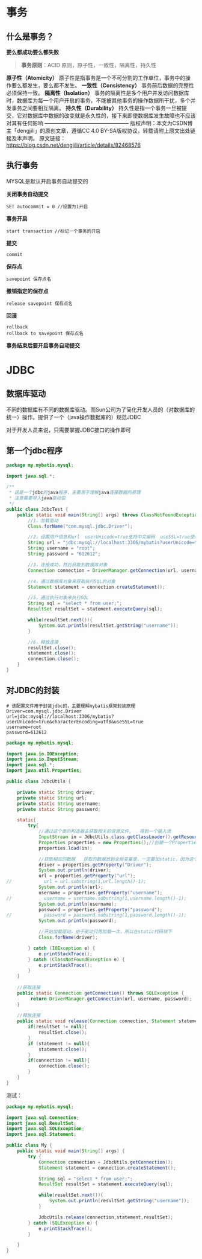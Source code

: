 # 事务

## 什么是事务？

**要么都成功要么都失败**

> **事务原则**：ACID 原则，原子性，一致性，隔离性，持久性

**原子性（Atomicity）**
原子性是指事务是一个不可分割的工作单位，事务中的操作要么都发生，要么都不发生。
**一致性（Consistency）**
事务前后数据的完整性必须保持一致。
**隔离性（Isolation）**
事务的隔离性是多个用户并发访问数据库时，数据库为每一个用户开启的事务，不能被其他事务的操作数据所干扰，多个并发事务之间要相互隔离。
**持久性（Durability）**
持久性是指一个事务一旦被提交，它对数据库中数据的改变就是永久性的，接下来即使数据库发生故障也不应该对其有任何影响
————————————————
版权声明：本文为CSDN博主「dengjili」的原创文章，遵循CC 4.0 BY-SA版权协议，转载请附上原文出处链接及本声明。
原文链接：https://blog.csdn.net/dengjili/article/details/82468576

## 执行事务

MYSQL是默认开启事务自动提交的

**关闭事务自动提交**

```mysql
SET autocommit = 0 //设置为1开启
```

**事务开启**

```mysql
start transaction //标记一个事务的开启
```

**提交**

```mysql
commit
```

**保存点**

```mysql
savepoint 保存点名
```

**撤销指定的保存点**

```mysql
release savepoint 保存点名
```

**回滚**

```mysql
rollback
rollback to savepoint 保存点名
```

**事务结束后要开启事务自动提交**

# JDBC

## 数据库驱动

不同的数据库有不同的数据库驱动。而Sun公司为了简化开发人员的（对数据库的统一）操作。提供了一个（java操作数据库的）规范JDBC

对于开发人员来说，只需要掌握JDBC接口的操作即可

## 第一个jdbc程序

```java
package my.mybatis.mysql;

import java.sql.*;

/**
 * 这是一个jdbc的java程序，主要用于理解java连接数据的原理
 * 注意需要导入java驱动包
 */
public class JdbcTest {
    public static void main(String[] args) throws ClassNotFoundException, SQLException {
        //1，加载驱动
        Class.forName("com.mysql.jdbc.Driver");

        //2，设置用户信息和url  userUnicode=true支持中文编码  useSSL=true使用安全连接
        String url = "jdbc:mysql://localhost:3306/mybatis?userUnicode=true&characterEncoding=utf8&useSSL=true";
        String username = "root";
        String password = "612612";

        //3，连接成功，然后获取到数据库对象
        Connection connection = DriverManager.getConnection(url, username, password);

        //4，通过数据库对象来获取执行SQL的对象
        Statement statement = connection.createStatement();

        //5，通过执行对象来执行SQL
        String sql = "select * from user;";
        ResultSet resultSet = statement.executeQuery(sql);

        while(resultSet.next()){
            System.out.println(resultSet.getString("username"));
        }

        //6，释放连接
        resultSet.close();
        statement.close();
        connection.close();
    }
}

```

## 对JDBC的封装

```properties
# 该配置文件用于封装jdbc的，主要理解mybatis框架封装原理
Driver=com.mysql.jdbc.Driver
url=jdbc:mysql://localhost:3306/mybatis?userUnicode=true&characterEncoding=utf8&useSSL=true
username=root
password=612612
```

```java
package my.mybatis.mysql;

import java.io.IOException;
import java.io.InputStream;
import java.sql.*;
import java.util.Properties;

public class JdbcUtils {

    private static String driver;
    private static String url;
    private static String username;
    private static String password;

    static{
        try{
            //通过这个类的构造器去获取相关的资源文件,   得到一个输入流
            InputStream in = JdbcUtils.class.getClassLoader().getResourceAsStream("jdbcutils.properties");
            Properties properties = new Properties();//创建一个Properties对象，然后去加载这个流到此对象中   有一个流异常
            properties.load(in);

            //获取相应的数据   获取的数据放到全局变量里，一定要加static，因为这个代码块是静态代码块
            driver = properties.getProperty("Driver");
            System.out.println(driver);
            url = properties.getProperty("url");
//            url = url.substring(1,url.length()-1);
            System.out.println(url);
            username = properties.getProperty("username");
//            username = username.substring(1,username.length()-1);
            System.out.println(username);
            password = properties.getProperty("password");
//            password = password.substring(1,password.length()-1);
            System.out.println(password);

            //开始加载驱动，由于驱动只用加载一次，所以在static代码块下
            Class.forName(driver);

        } catch (IOException e) {
            e.printStackTrace();
        } catch (ClassNotFoundException e) {
            e.printStackTrace();
        }
    }
    
    //获取连接
    public static Connection getConnection() throws SQLException {
         return DriverManager.getConnection(url, username, password);
    }
        
    //释放连接
    public static void release(Connection connection, Statement statement, ResultSet resultSet) throws SQLException {
        if(resultSet != null){
            resultSet.close();
        }
        if (statement != null){
            statement.close();
        }
        if(connection != null){
            connection.close();
        }
    }
}
```

测试：

```java 
package my.mybatis.mysql;

import java.sql.Connection;
import java.sql.ResultSet;
import java.sql.SQLException;
import java.sql.Statement;

public class My {
    public static void main(String[] args) {
        try {
            Connection connection = JdbcUtils.getConnection();
            Statement statement = connection.createStatement();

            String sql = "select * from user;";
            ResultSet resultSet = statement.executeQuery(sql);

            while(resultSet.next()){
                System.out.println(resultSet.getString("username"));
            }

            JdbcUtils.release(connection,statement,resultSet);
        } catch (SQLException e) {
            e.printStackTrace();
        }

    }
}
```

